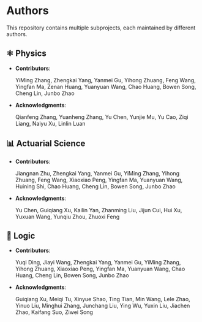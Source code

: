 # Authors

This repository contains multiple subprojects, each maintained by different authors.


## ⚛️ Physics
- **Contributors**:  

  YiMing Zhang, Zhengkai Yang, Yanmei Gu, Yihong Zhuang, Feng Wang, Yingfan Ma, Zenan Huang, Yuanyuan Wang, Chao Huang, Bowen Song, Cheng Lin, Junbo Zhao

- **Acknowledgments**: 

  Qianfeng Zhang, Yuanheng Zhang, Yu Chen, Yunjie Mu, Yu Cao, Ziqi Liang, Naiyu Xu, Linlin Luan

## 📊 Actuarial Science
- **Contributors**:  

  Jiangnan Zhu, Zhengkai Yang, Yanmei Gu, YiMing Zhang, Yihong Zhuang, Feng Wang, Xiaoxiao Peng, Yingfan Ma, Yuanyuan Wang, Huining Shi, Chao Huang, Cheng Lin, Bowen Song, Junbo Zhao

- **Acknowledgments**: 

  Yu Chen, Guiqiang Xu, Kailin Yan, Zhanming Liu, Jijun Cui, Hui Xu, Yuxuan Wang, Yunqiu Zhou, Zhuoxi Feng

## 🧠 Logic
- **Contributors**:  

  Yuqi Ding, Jiayi Wang, Zhengkai Yang, Yanmei Gu, YiMing Zhang, Yihong Zhuang, Xiaoxiao Peng, Yingfan Ma, Yuanyuan Wang, Chao Huang, Cheng Lin, Bowen Song, Junbo Zhao

- **Acknowledgments**: 

   Guiqiang Xu, Meiqi Tu, Xinyue Shao, Ting Tian, Min Wang, Lele Zhao, Yinuo Liu, Minghui Zhang, Junchang Liu, Ying Wu, Yuxin Liu, Jiachen Zhao, Kaifang Suo, Ziwei Song

